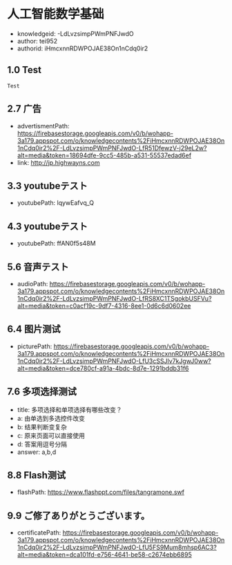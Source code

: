 人工智能数学基础
===
* knowledgeid: -LdLvzsimpPWmPNFJwdO
* author: tei952
* authorid: iHmcxnnRDWPOJAE38On1nCdq0ir2

## 1.0 Test
```
Test
```
## 2.7 广告
* advertismentPath: https://firebasestorage.googleapis.com/v0/b/wohapp-3a179.appspot.com/o/knowledgecontents%2FiHmcxnnRDWPOJAE38On1nCdq0ir2%2F-LdLvzsimpPWmPNFJwdO-LfR51DfewzV-j29eL2w?alt=media&token=18694dfe-9cc5-485b-a531-55537edad6ef
* link: http://jp.highwayns.com

## 3.3 youtubeテスト
* youtubePath: lqywEafvq_Q

## 4.3 youtubeテスト
* youtubePath: ffAN0f5s48M

## 5.6 音声テスト
* audioPath: https://firebasestorage.googleapis.com/v0/b/wohapp-3a179.appspot.com/o/knowledgecontents%2FiHmcxnnRDWPOJAE38On1nCdq0ir2%2F-LdLvzsimpPWmPNFJwdO-LfRS8XC1TSgokbUSFVu?alt=media&token=c0acf19c-9df7-4316-8ee1-0d6c6d0602ee

## 6.4 图片测试
* picturePath: https://firebasestorage.googleapis.com/v0/b/wohapp-3a179.appspot.com/o/knowledgecontents%2FiHmcxnnRDWPOJAE38On1nCdq0ir2%2F-LdLvzsimpPWmPNFJwdO-LfU3cSSJlv7kJgwJ0ww?alt=media&token=dce780cf-a91a-4bdc-8d7e-1291bddb31f6

## 7.6 多项选择测试
* title: 多项选择和单项选择有哪些改变？
* a: 由单选到多选控件改变
* b: 结果判断变复杂
* c: 原来页面可以直接使用
* d: 答案用逗号分隔
* answer: a,b,d

## 8.8 Flash测试
* flashPath: https://www.flashppt.com/files/tangramone.swf

## 9.9 ご修了ありがとうございます。
* certificatePath: https://firebasestorage.googleapis.com/v0/b/wohapp-3a179.appspot.com/o/knowledgecontents%2FiHmcxnnRDWPOJAE38On1nCdq0ir2%2F-LdLvzsimpPWmPNFJwdO-LfU5FS9Mum8mhsp6AC3?alt=media&token=dca101fd-e756-4641-be58-c2674ebb6895
